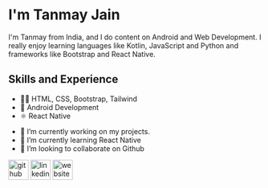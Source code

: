 # I'm Tanmay Jain
I'm Tanmay from India, and I do content on Android and Web Development. I really enjoy learning languages like Kotlin, JavaScript and Python and frameworks like Bootstrap and React Native.

## Skills and Experience
* 👩‍💻 HTML, CSS, Bootstrap, Tailwind
* 📱 Android Development
* ⚛ React Native


- 🔭 I’m currently working on my projects. 
- 🌱 I’m currently learning React Native
- 👯 I’m looking to collaborate on Github 


[<img src='https://cdn.jsdelivr.net/npm/simple-icons@3.0.1/icons/github.svg' alt='github' height='40'>](https://github.com/TanmayJain33)  [<img src='https://cdn.jsdelivr.net/npm/simple-icons@3.0.1/icons/linkedin.svg' alt='linkedin' height='40'>](https://www.linkedin.com/in/tanmay-jain-664a711b0/)  [<img src='https://cdn.jsdelivr.net/npm/simple-icons@3.0.1/icons/icloud.svg' alt='website' height='40'>](https://tanmayjain7856.github.io/personal_website/)  

